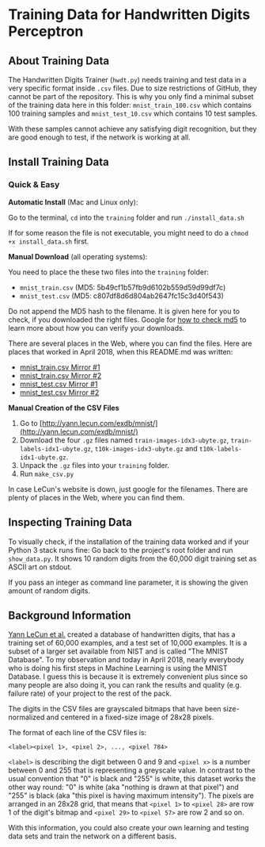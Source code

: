 Training Data for Handwritten Digits Perceptron
===============================================

About Training Data
-------------------

The Handwritten Digits Trainer (`hwdt.py`) needs training and test data in a
very specific format inside `.csv` files. Due to size restrictions of GitHub,
they cannot be part of the repository. This is why you only find a minimal
subset of the training data here in this folder: `mnist_train_100.csv` which
contains 100 training samples and `mnist_test_10.csv` which contains 10
test samples.

With these samples cannot achieve any satisfying digit recognition, but they
are good enough to test, if the network is working at all.

Install Training Data
---------------------

### Quick & Easy

**Automatic Install** (Mac and Linux only):

Go to the terminal, `cd` into the `training` folder and run `./install_data.sh`

If for some reason the file is not executable, you might need to do a
`chmod +x install_data.sh` first.


**Manual Download** (all operating systems):

You need to place the these two files into the `training` folder:

* `mnist_train.csv` (MD5: 5b49cf1b57fb9d6102b559d59d99df7c)
* `mnist_test.csv` (MD5: c807df8d6d804ab2647fc15c3d40f543)

Do not append the MD5 hash to the filename. It is given here for you to check,
if you downloaded the right files. Google for
[how to check md5](https://www.google.com/search?q=how+to+check+md5) to learn
more about how you can verify your downloads.

There are several places in the Web, where you can find the files. Here are
places that worked in April 2018, when this README.md was written:

* [mnist_train.csv Mirror #1](https://pjreddie.com/media/files/mnist_train.csv)
* [mnist_train.csv Mirror #2](http://hwdp.sy2002x.de/mnist_train.csv)
* [mnist_test.csv Mirror #1](https://pjreddie.com/media/files/mnist_test.csv)
* [mnist_test.csv Mirror #2](http://hwdp.sy2002x.de/mnist_test.csv)


**Manual Creation of the CSV Files**

1. Go to [http://yann.lecun.com/exdb/mnist/](http://yann.lecun.com/exdb/mnist/)
2. Download the four `.gz` files named `train-images-idx3-ubyte.gz`,
   `train-labels-idx1-ubyte.gz`, `t10k-images-idx3-ubyte.gz` and
   `t10k-labels-idx1-ubyte.gz`.
3. Unpack the `.gz` files into your `training` folder.
4. Run `make_csv.py`

In case LeCun's website is down, just google for the filenames. There are
plenty of places in the Web, where you can find them.

Inspecting Training Data
------------------------

To visually check, if the installation of the training data worked and if
your Python 3 stack runs fine: Go back to the project's root folder and run
`show_data.py`. It shows 10 random digits from the 60,000 digit training set
as ASCII art on stdout.

If you pass an integer as command line parameter, it is showing the given
amount of random digits.


Background Information
----------------------

[Yann LeCun et al.](http://yann.lecun.com/exdb/mnist) created a database of
handwritten digits, that has a training set of 60,000 examples, and a test set
of 10,000 examples. It is a subset of a larger set available from NIST and is
called "The MNIST Database". To my observation and today in April 2018, nearly
everybody who is doing his first steps in Machine Learning is using the MNIST
Database. I guess this is because it is extremely convenient plus since so
many people are also doing it, you can rank the results and quality (e.g.
failure rate) of your project to the rest of the pack.

The digits in the CSV files are grayscaled bitmaps that have been
size-normalized and centered in a fixed-size image of 28x28 pixels.

The format of each line of the CSV files is:

`<label><pixel 1>, <pixel 2>, ..., <pixel 784>`

`<label>` is describing the digit between 0 and 9 and `<pixel x>` is a number
between 0 and 255 that is representing a greyscale value. In contrast to
the usual convention that "0" is black and "255" is white, this dataset works
the other way round: "0" is white (aka "nothing is drawn at that pixel") and
"255" is black (aka "this pixel is having maximum intensity"). The pixels are
arranged in an 28x28 grid, that means that `<pixel 1>` to `<pixel 28>` are
row 1 of the digit's bitmap and `<pixel 29>` to `<pixel 57>` are row 2 and
so on.

With this information, you could also create your own learning and testing
data sets and train the network on a different basis.
